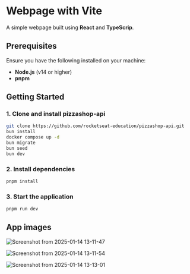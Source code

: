 # Webpage with Vite

A simple webpage built using **React** and **TypeScrip**.

## Prerequisites

Ensure you have the following installed on your machine:

- **Node.js** (v14 or higher)
- **pnpm** 

## Getting Started

### 1. Clone and install pizzashop-api
```bash
git clone https://github.com/rocketseat-education/pizzashop-api.git
bun install
docker compose up -d
bun migrate
bun seed
bun dev
```
### 2. Install dependencies
```bash
pnpm install
```
### 3. Start the application
```bash
pnpm run dev
```
## App images

![Screenshot from 2025-01-14 13-11-47](https://github.com/user-attachments/assets/78d3c9cd-2b7d-4304-a46d-0f08cd5918f7)

![Screenshot from 2025-01-14 13-11-54](https://github.com/user-attachments/assets/03b7e298-d425-4f29-8fbc-9381e34848f9)

![Screenshot from 2025-01-14 13-13-01](https://github.com/user-attachments/assets/5f3227be-b626-452f-acb6-ff07693c971a)
